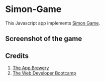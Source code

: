 # Simon-Game
This Javascript app implements [Simon Game](https://en.wikipedia.org/wiki/Simon_(game)). 

## Screenshot of the game


## Credits
1. [The App Brewery](https://www.appbrewery.co/p/web-development-course-resources/)
2. [The Web Developer Bootcamp](https://www.udemy.com/course/the-web-developer-bootcamp/)
